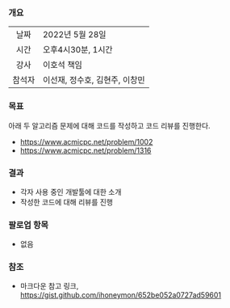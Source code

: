 
### 개요
|  |  |
| :---:  | :--- |
| 날짜 | 2022년 5월 28일 |
| 시간 | 오후4시30분, 1시간 |
| 강사 | 이호석 책임 |
| 참석자 | 이선재, 정수호, 김현주, 이창민 |

### 목표
아래 두 알고리즘 문제에 대해 코드를 작성하고 코드 리뷰를 진행한다.

+ https://www.acmicpc.net/problem/1002
+ https://www.acmicpc.net/problem/1316

### 결과

+ 각자 사용 중인 개발툴에 대한 소개
+ 작성한 코드에 대해 리뷰를 진행

### 팔로업 항목
+ 없음

### 참조
+ 마크다운 참고 링크, https://gist.github.com/ihoneymon/652be052a0727ad59601
